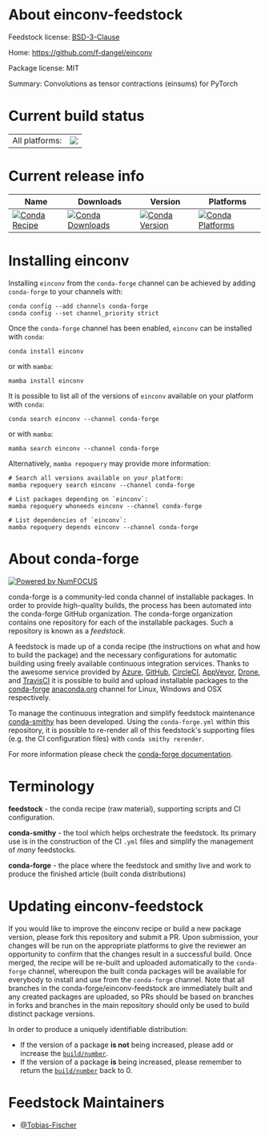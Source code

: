 About einconv-feedstock
=======================

Feedstock license: [BSD-3-Clause](https://github.com/conda-forge/einconv-feedstock/blob/main/LICENSE.txt)

Home: https://github.com/f-dangel/einconv

Package license: MIT

Summary: Convolutions as tensor contractions (einsums) for PyTorch

Current build status
====================


<table><tr><td>All platforms:</td>
    <td>
      <a href="https://dev.azure.com/conda-forge/feedstock-builds/_build/latest?definitionId=23528&branchName=main">
        <img src="https://dev.azure.com/conda-forge/feedstock-builds/_apis/build/status/einconv-feedstock?branchName=main">
      </a>
    </td>
  </tr>
</table>

Current release info
====================

| Name | Downloads | Version | Platforms |
| --- | --- | --- | --- |
| [![Conda Recipe](https://img.shields.io/badge/recipe-einconv-green.svg)](https://anaconda.org/conda-forge/einconv) | [![Conda Downloads](https://img.shields.io/conda/dn/conda-forge/einconv.svg)](https://anaconda.org/conda-forge/einconv) | [![Conda Version](https://img.shields.io/conda/vn/conda-forge/einconv.svg)](https://anaconda.org/conda-forge/einconv) | [![Conda Platforms](https://img.shields.io/conda/pn/conda-forge/einconv.svg)](https://anaconda.org/conda-forge/einconv) |

Installing einconv
==================

Installing `einconv` from the `conda-forge` channel can be achieved by adding `conda-forge` to your channels with:

```
conda config --add channels conda-forge
conda config --set channel_priority strict
```

Once the `conda-forge` channel has been enabled, `einconv` can be installed with `conda`:

```
conda install einconv
```

or with `mamba`:

```
mamba install einconv
```

It is possible to list all of the versions of `einconv` available on your platform with `conda`:

```
conda search einconv --channel conda-forge
```

or with `mamba`:

```
mamba search einconv --channel conda-forge
```

Alternatively, `mamba repoquery` may provide more information:

```
# Search all versions available on your platform:
mamba repoquery search einconv --channel conda-forge

# List packages depending on `einconv`:
mamba repoquery whoneeds einconv --channel conda-forge

# List dependencies of `einconv`:
mamba repoquery depends einconv --channel conda-forge
```


About conda-forge
=================

[![Powered by
NumFOCUS](https://img.shields.io/badge/powered%20by-NumFOCUS-orange.svg?style=flat&colorA=E1523D&colorB=007D8A)](https://numfocus.org)

conda-forge is a community-led conda channel of installable packages.
In order to provide high-quality builds, the process has been automated into the
conda-forge GitHub organization. The conda-forge organization contains one repository
for each of the installable packages. Such a repository is known as a *feedstock*.

A feedstock is made up of a conda recipe (the instructions on what and how to build
the package) and the necessary configurations for automatic building using freely
available continuous integration services. Thanks to the awesome service provided by
[Azure](https://azure.microsoft.com/en-us/services/devops/), [GitHub](https://github.com/),
[CircleCI](https://circleci.com/), [AppVeyor](https://www.appveyor.com/),
[Drone](https://cloud.drone.io/welcome), and [TravisCI](https://travis-ci.com/)
it is possible to build and upload installable packages to the
[conda-forge](https://anaconda.org/conda-forge) [anaconda.org](https://anaconda.org/)
channel for Linux, Windows and OSX respectively.

To manage the continuous integration and simplify feedstock maintenance
[conda-smithy](https://github.com/conda-forge/conda-smithy) has been developed.
Using the ``conda-forge.yml`` within this repository, it is possible to re-render all of
this feedstock's supporting files (e.g. the CI configuration files) with ``conda smithy rerender``.

For more information please check the [conda-forge documentation](https://conda-forge.org/docs/).

Terminology
===========

**feedstock** - the conda recipe (raw material), supporting scripts and CI configuration.

**conda-smithy** - the tool which helps orchestrate the feedstock.
                   Its primary use is in the construction of the CI ``.yml`` files
                   and simplify the management of *many* feedstocks.

**conda-forge** - the place where the feedstock and smithy live and work to
                  produce the finished article (built conda distributions)


Updating einconv-feedstock
==========================

If you would like to improve the einconv recipe or build a new
package version, please fork this repository and submit a PR. Upon submission,
your changes will be run on the appropriate platforms to give the reviewer an
opportunity to confirm that the changes result in a successful build. Once
merged, the recipe will be re-built and uploaded automatically to the
`conda-forge` channel, whereupon the built conda packages will be available for
everybody to install and use from the `conda-forge` channel.
Note that all branches in the conda-forge/einconv-feedstock are
immediately built and any created packages are uploaded, so PRs should be based
on branches in forks and branches in the main repository should only be used to
build distinct package versions.

In order to produce a uniquely identifiable distribution:
 * If the version of a package **is not** being increased, please add or increase
   the [``build/number``](https://docs.conda.io/projects/conda-build/en/latest/resources/define-metadata.html#build-number-and-string).
 * If the version of a package **is** being increased, please remember to return
   the [``build/number``](https://docs.conda.io/projects/conda-build/en/latest/resources/define-metadata.html#build-number-and-string)
   back to 0.

Feedstock Maintainers
=====================

* [@Tobias-Fischer](https://github.com/Tobias-Fischer/)


